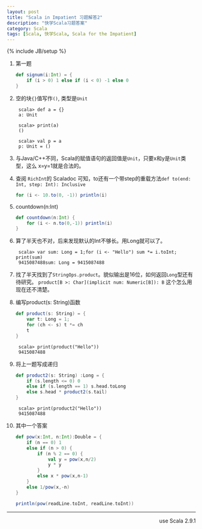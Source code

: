 ```yaml
---
layout: post
title: "Scala in Impatient 习题解答2"
description: "快学Scala习题答案"
category: Scala
tags: [Scala, 快学Scala, Scala for the Impatient]
---
```

{% include JB/setup %}

1. 第一题

    ```scala
    def signum(i:Int) = {
        if (i > 0) 1 else if (i < 0) -1 else 0
    }
    ```

2. 空的块`{}`值写作`()`, 类型是`Unit`

        scala> def a = {}
        a: Unit

        scala> print(a)
        ()

        scala> val p = a
        p: Unit = ()

3. 与Java/C++不同，Scala的赋值语句的返回值是`Unit`，只要x和y是`Unit`类型，这么
x=y=1就是合法的。

4. 查阅 `RichInt`的 Scaladoc 可知，to还有一个带step的重载方法`def to(end: Int, step: Int): Inclusive ` 

    ```scala
    for (i <- 10.to(0, -1)) println(i)
    ```

5. countdown(n:Int)

    ```scala
    def countdown(n:Int) {
        for (i <- n.to(0,-1)) println(i)
    }
    ```

6. 算了半天也不对，后来发现默认的Int不够长。用Long就可以了。

        scala> var sum: Long = 1;for (i <- "Hello") sum *= i.toInt; print(sum)
        9415087488sum: Long = 9415087488

7. 找了半天找到了`StringOps.product`。貌似输出是16位，如何返回`Long`型还有待研究。
   `product[B >: Char](implicit num: Numeric[B]): B` 这个怎么用现在还不清楚。

8. 编写product(s: String)函数

    ```scala
    def product(s: String) = {
        var t: Long = 1;
        for (ch <- s) t *= ch
        t
    }
    ```

        scala> print(product("Hello"))
        9415087488

9. 将上一题写成递归

    ```scala
    def product2(s: String) :Long = {
        if (s.length <= 0) 0
        else if (s.length == 1) s.head.toLong
        else s.head * product2(s.tail)
    }
    ```

        scala> print(product2("Hello"))
        9415087488

10. 其中一个答案

    ```scala
    def pow(x:Int, n:Int):Double = {
        if (n == 0) 1
        else if (n > 0) {
            if (n % 2 == 0) {
                val y = pow(x,n/2)
                y * y
            }
            else x * pow(x,n-1)
        }
        else 1/pow(x,-n)
    }

    println(pow(readLine.toInt, readLine.toInt))
    ```

----
<div align='right'>use Scala 2.9.1</div>
